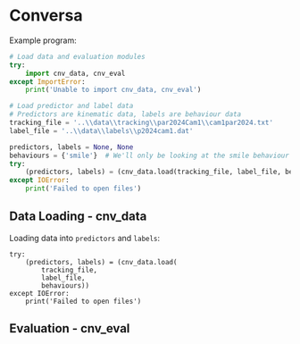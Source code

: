 # Conversa

Example program:
```python
# Load data and evaluation modules
try:
    import cnv_data, cnv_eval
except ImportError:
    print('Unable to import cnv_data, cnv_eval')

# Load predictor and label data
# Predictors are kinematic data, labels are behaviour data
tracking_file = '..\\data\\tracking\\par2024Cam1\\cam1par2024.txt'
label_file = '..\\data\\labels\\p2024cam1.dat'

predictors, labels = None, None
behaviours = {'smile'}  # We'll only be looking at the smile behaviour
try:
    (predictors, labels) = (cnv_data.load(tracking_file, label_file, behaviours))
except IOError:
    print('Failed to open files')
```

## Data Loading - cnv_data

Loading data into ```predictors``` and ```labels```:
```
try:
    (predictors, labels) = (cnv_data.load(
        tracking_file, 
        label_file,
        behaviours))
except IOError:
    print('Failed to open files')
```

## Evaluation - cnv_eval

